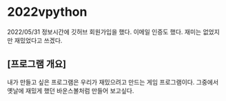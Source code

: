 # 2022vpython
2022/05/31
정보시간에 깃허브 회원가입을 했다. 
이메일 인증도 했다. 
재미는 없었지만 재밌었다고 쓰겠다.


## [프로그램 개요]
내가 만들고 싶은 프로그램은 우리가 재밌으려고 만드는 게임 프로그램이다. 그중에서 옛날에 재밌게 했던 바운스볼처럼 만들어 보고싶다.
